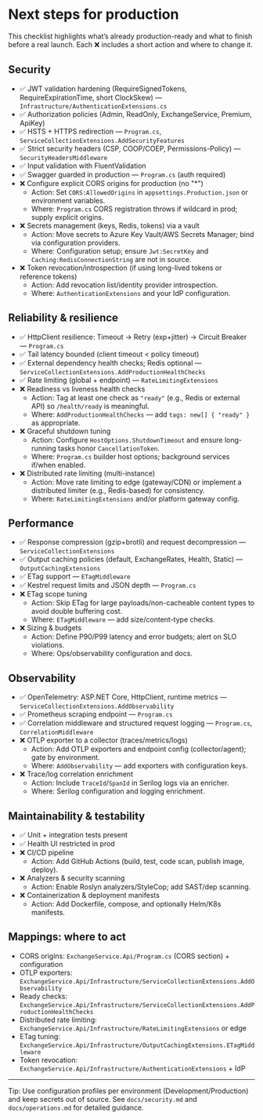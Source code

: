 # Next steps for production

This checklist highlights what’s already production-ready and what to finish before a real launch. Each ❌ includes a short action and where to change it.

## Security
- ✅ JWT validation hardening (RequireSignedTokens, RequireExpirationTime, short ClockSkew) — `Infrastructure/AuthenticationExtensions.cs`
- ✅ Authorization policies (Admin, ReadOnly, ExchangeService, Premium, ApiKey)
- ✅ HSTS + HTTPS redirection — `Program.cs`, `ServiceCollectionExtensions.AddSecurityFeatures`
- ✅ Strict security headers (CSP, COOP/COEP, Permissions-Policy) — `SecurityHeadersMiddleware`
- ✅ Input validation with FluentValidation
- ✅ Swagger guarded in production — `Program.cs` (auth required)
- ❌ Configure explicit CORS origins for production (no "*")
  - Action: Set `CORS:AllowedOrigins` in `appsettings.Production.json` or environment variables.
  - Where: `Program.cs` CORS registration throws if wildcard in prod; supply explicit origins.
- ❌ Secrets management (keys, Redis, tokens) via a vault
  - Action: Move secrets to Azure Key Vault/AWS Secrets Manager; bind via configuration providers.
  - Where: Configuration setup; ensure `Jwt:SecretKey` and `Caching:RedisConnectionString` are not in source.
- ❌ Token revocation/introspection (if using long-lived tokens or reference tokens)
  - Action: Add revocation list/identity provider introspection.
  - Where: `AuthenticationExtensions` and your IdP configuration.

## Reliability & resilience
- ✅ HttpClient resilience: Timeout → Retry (exp+jitter) → Circuit Breaker — `Program.cs`
- ✅ Tail latency bounded (client timeout < policy timeout)
- ✅ External dependency health checks; Redis optional — `ServiceCollectionExtensions.AddProductionHealthChecks`
- ✅ Rate limiting (global + endpoint) — `RateLimitingExtensions`
- ❌ Readiness vs liveness health checks
  - Action: Tag at least one check as `"ready"` (e.g., Redis or external API) so `/health/ready` is meaningful.
  - Where: `AddProductionHealthChecks` — add `tags: new[] { "ready" }` as appropriate.
- ❌ Graceful shutdown tuning
  - Action: Configure `HostOptions.ShutdownTimeout` and ensure long-running tasks honor `CancellationToken`.
  - Where: `Program.cs` builder host options; background services if/when enabled.
- ❌ Distributed rate limiting (multi-instance)
  - Action: Move rate limiting to edge (gateway/CDN) or implement a distributed limiter (e.g., Redis-based) for consistency.
  - Where: `RateLimitingExtensions` and/or platform gateway config.

## Performance
- ✅ Response compression (gzip+brotli) and request decompression — `ServiceCollectionExtensions`
- ✅ Output caching policies (default, ExchangeRates, Health, Static) — `OutputCachingExtensions`
- ✅ ETag support — `ETagMiddleware`
- ✅ Kestrel request limits and JSON depth — `Program.cs`
- ❌ ETag scope tuning
  - Action: Skip ETag for large payloads/non-cacheable content types to avoid double buffering cost.
  - Where: `ETagMiddleware` — add size/content-type checks.
- ❌ Sizing & budgets
  - Action: Define P90/P99 latency and error budgets; alert on SLO violations.
  - Where: Ops/observability configuration and docs.

## Observability
- ✅ OpenTelemetry: ASP.NET Core, HttpClient, runtime metrics — `ServiceCollectionExtensions.AddObservability`
- ✅ Prometheus scraping endpoint — `Program.cs`
- ✅ Correlation middleware and structured request logging — `Program.cs`, `CorrelationMiddleware`
- ❌ OTLP exporter to a collector (traces/metrics/logs)
  - Action: Add OTLP exporters and endpoint config (collector/agent); gate by environment.
  - Where: `AddObservability` — add exporters with configuration keys.
- ❌ Trace/log correlation enrichment
  - Action: Include `TraceId`/`SpanId` in Serilog logs via an enricher.
  - Where: Serilog configuration and logging enrichment.

## Maintainability & testability
- ✅ Unit + integration tests present
- ✅ Health UI restricted in prod
- ❌ CI/CD pipeline
  - Action: Add GitHub Actions (build, test, code scan, publish image, deploy).
- ❌ Analyzers & security scanning
  - Action: Enable Roslyn analyzers/StyleCop; add SAST/dep scanning.
- ❌ Containerization & deployment manifests
  - Action: Add Dockerfile, compose, and optionally Helm/K8s manifests.

## Mappings: where to act
- CORS origins: `ExchangeService.Api/Program.cs` (CORS section) + configuration
- OTLP exporters: `ExchangeService.Api/Infrastructure/ServiceCollectionExtensions.AddObservability`
- Ready checks: `ExchangeService.Api/Infrastructure/ServiceCollectionExtensions.AddProductionHealthChecks`
- Distributed rate limiting: `ExchangeService.Api/Infrastructure/RateLimitingExtensions` or edge
- ETag tuning: `ExchangeService.Api/Infrastructure/OutputCachingExtensions.ETagMiddleware`
- Token revocation: `ExchangeService.Api/Infrastructure/AuthenticationExtensions` + IdP

---

Tip: Use configuration profiles per environment (Development/Production) and keep secrets out of source. See `docs/security.md` and `docs/operations.md` for detailed guidance.